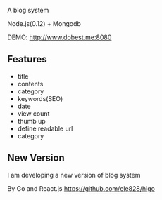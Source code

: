 A blog system

Node.js(0.12) + Mongodb

DEMO: http://www.dobest.me:8080

## Features
* title
* contents
* category
* keywords(SEO)
* date
* view count
* thumb up
* define readable url
* category

## New Version
I am developing a new version of blog system

By Go and React.js
https://github.com/ele828/higo
